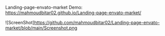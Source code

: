 Landing-page-envato-market
Demo: https://mahmoudbitar02.github.io/Landing-page-envato-market/

![ScreenShot]https://github.com/mahmoudbitar02/Landing-page-envato-market/blob/main/Screenshot.png
